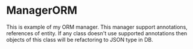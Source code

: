 # ManagerORM
This is example of my ORM manager. This manager support annotations, references of entity.
If any class doesn't use supported annotations then objects of this class will be refactoring to JSON type in DB. 
